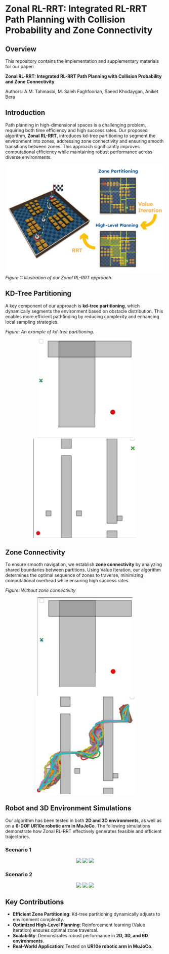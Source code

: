 # Zonal RL-RRT: Integrated RL-RRT Path Planning with Collision Probability and Zone Connectivity

## Overview
This repository contains the implementation and supplementary materials for our paper:

**Zonal RL-RRT: Integrated RL-RRT Path Planning with Collision Probability and Zone Connectivity**

Authors: A.M. Tahmasbi, M. Saleh Faghfoorian, Saeed Khodaygan, Aniket Bera  
<!-- [GitHub Repository](https://github.com/saleh-faghfoorian/RL-RRT-KDTree.git) -->

## Introduction
Path planning in high-dimensional spaces is a challenging problem, requiring both time efficiency and high success rates. Our proposed algorithm, **Zonal RL-RRT**, introduces kd-tree partitioning to segment the environment into zones, addressing zone connectivity and ensuring smooth transitions between zones. This approach significantly improves computational efficiency while maintaining robust performance across diverse environments.

![Zonal RL-RRT Overview](Fig1.png)
*Figure 1: Illustration of our Zonal RL-RRT approach.*

## KD-Tree Partitioning
A key component of our approach is **kd-tree partitioning**, which dynamically segments the environment based on obstacle distribution. This enables more efficient pathfinding by reducing complexity and enhancing local sampling strategies.

*Figure: An example of kd-tree partitioning.*

<p align="center">
  <img src="2D_scenario1.gif" width="300">
  <img src="2D_scenario2.gif" width="326">
</p>


## Zone Connectivity
To ensure smooth navigation, we establish **zone connectivity** by analyzing shared boundaries between partitions. Using Value Iteration, our algorithm determines the optimal sequence of zones to traverse, minimizing computational overhead while ensuring high success rates.

*Figure: Without zone connectivity*
<p align="center">
  <img src="2D_scenario2_without_zone_connectivity.jpg" width="300">
  <img src="2D_scenario1_without_zone_connectivity.jpg" width="320">
</p>


<!-- ![Zone Connectivity - Gif 1](zone_connectivity_1.gif)  -->
<!-- ![Zone Connectivity - Gif 2](zone_connectivity_2.gif)  -->


## Robot and 3D Environment Simulations
Our algorithm has been tested in both **2D and 3D environments**, as well as on a **6-DOF UR10e robotic arm in MuJoCo**. The following simulations demonstrate how Zonal RL-RRT effectively generates feasible and efficient trajectories.

### Scenario 1
<p align="center">
  <img src="Cube_1.gif" width="200">
  <img src="Cube_2.gif" width="200">
  <img src="Cube_3.gif" width="200">
</p>


### Scenario 2
<p align="center">
  <img src="Shelf_1.gif" width="200">
  <img src="Shelf_2.gif" width="200">
  <img src="Shelf_3.gif" width="200">
</p>




## Key Contributions
- **Efficient Zone Partitioning**: Kd-tree partitioning dynamically adjusts to environment complexity.
- **Optimized High-Level Planning**: Reinforcement learning (Value Iteration) ensures optimal zone traversal.
- **Scalability**: Demonstrates robust performance in **2D, 3D, and 6D environments**.
- **Real-World Application**: Tested on **UR10e robotic arm in MuJoCo**.

<!-- ## Installation
To set up and run the algorithm, follow these steps:
```bash
# Clone the repository
git clone https://github.com/saleh-faghfoorian/RL-RRT-KDTree.git
cd RL-RRT-KDTree

# Install dependencies
pip install -r requirements.txt -->

